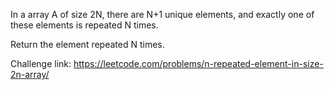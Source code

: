 In a array A of size 2N, there are N+1 unique elements, and exactly one of these elements is repeated N times.

Return the element repeated N times.


Challenge link: https://leetcode.com/problems/n-repeated-element-in-size-2n-array/
